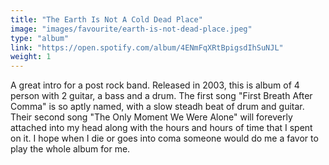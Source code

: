 ```yaml
---
title: "The Earth Is Not A Cold Dead Place"
image: "images/favourite/earth-is-not-dead-place.jpeg"
type: "album"
link: "https://open.spotify.com/album/4ENmFqXRtBpigsdIhSuNJL"
weight: 1
---
```


A great intro for a post rock band. Released in 2003, this is album of 4 person with 2 guitar, a bass and a drum. The first song "First Breath After Comma" is so aptly named, with a slow steadh beat of drum and guitar. Their second song "The Only Moment We Were Alone" will foreverly attached into my head along with the hours and hours of time that I spent on it. I hope when I die or goes into coma someone would do me a favor to play the whole album for me.